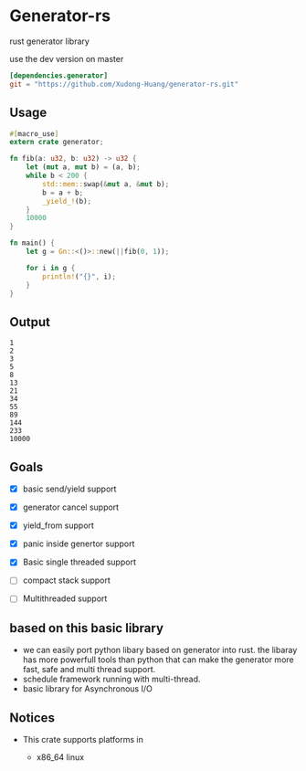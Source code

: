 # Generator-rs

rust generator library

use the dev version on master

```toml
[dependencies.generator]
git = "https://github.com/Xudong-Huang/generator-rs.git"
```


## Usage
```rust
#[macro_use]
extern crate generator;

fn fib(a: u32, b: u32) -> u32 {
    let (mut a, mut b) = (a, b);
    while b < 200 {
        std::mem::swap(&mut a, &mut b);
        b = a + b;
        _yield_!(b);
    }
    10000
}

fn main() {
    let g = Gn::<()>::new(||fib(0, 1));

    for i in g {
        println!("{}", i);
    }
}

```

## Output
```
1
2
3
5
8
13
21
34
55
89
144
233
10000
```

## Goals

- [x] basic send/yield support
- [x] generator cancel support
- [x] yield_from support
- [x] panic inside genertor support
- [x] Basic single threaded support
- [ ] compact stack support
- [ ] Multithreaded support



##  based on this basic library
- we can easily port python libary based on generator into rust. the libaray has more powerfull tools than python that can make the generator more fast, safe and multi thread support.
- schedule framework running with multi-thread.
- basic library for Asynchronous I/O

## Notices

* This crate supports platforms in

    - x86_64 linux

